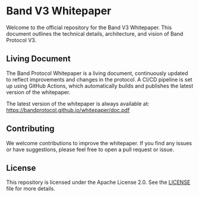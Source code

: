 # Band V3 Whitepaper

Welcome to the official repository for the Band V3 Whitepaper. This document outlines the technical details, architecture, and vision of Band Protocol V3.

## Living Document
The Band Protocol Whitepaper is a living document, continuously updated to reflect improvements and changes in the protocol. A CI/CD pipeline is set up using GitHub Actions, which automatically builds and publishes the latest version of the whitepaper.

The latest version of the whitepaper is always available at:
https://bandprotocol.github.io/whitepaper/doc.pdf

## Contributing
We welcome contributions to improve the whitepaper. If you find any issues or have suggestions, please feel free to open a pull request or issue.

## License
This repository is licensed under the Apache License 2.0. See the [LICENSE](/LICENSE) file for more details.
